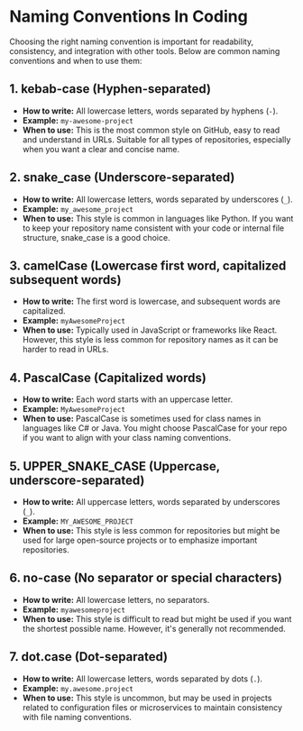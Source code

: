 
# Naming Conventions In Coding

Choosing the right naming convention is important for readability, consistency, and integration with other tools. Below are common naming conventions and when to use them:

## 1. kebab-case (Hyphen-separated)
- **How to write:** All lowercase letters, words separated by hyphens (`-`).
- **Example:** `my-awesome-project`
- **When to use:** This is the most common style on GitHub, easy to read and understand in URLs. Suitable for all types of repositories, especially when you want a clear and concise name.

## 2. snake_case (Underscore-separated)
- **How to write:** All lowercase letters, words separated by underscores (`_`).
- **Example:** `my_awesome_project`
- **When to use:** This style is common in languages like Python. If you want to keep your repository name consistent with your code or internal file structure, snake_case is a good choice.

## 3. camelCase (Lowercase first word, capitalized subsequent words)
- **How to write:** The first word is lowercase, and subsequent words are capitalized.
- **Example:** `myAwesomeProject`
- **When to use:** Typically used in JavaScript or frameworks like React. However, this style is less common for repository names as it can be harder to read in URLs.

## 4. PascalCase (Capitalized words)
- **How to write:** Each word starts with an uppercase letter.
- **Example:** `MyAwesomeProject`
- **When to use:** PascalCase is sometimes used for class names in languages like C# or Java. You might choose PascalCase for your repo if you want to align with your class naming conventions.

## 5. UPPER_SNAKE_CASE (Uppercase, underscore-separated)
- **How to write:** All uppercase letters, words separated by underscores (`_`).
- **Example:** `MY_AWESOME_PROJECT`
- **When to use:** This style is less common for repositories but might be used for large open-source projects or to emphasize important repositories.

## 6. no-case (No separator or special characters)
- **How to write:** All lowercase letters, no separators.
- **Example:** `myawesomeproject`
- **When to use:** This style is difficult to read but might be used if you want the shortest possible name. However, it's generally not recommended.

## 7. dot.case (Dot-separated)
- **How to write:** All lowercase letters, words separated by dots (`.`).
- **Example:** `my.awesome.project`
- **When to use:** This style is uncommon, but may be used in projects related to configuration files or microservices to maintain consistency with file naming conventions.
